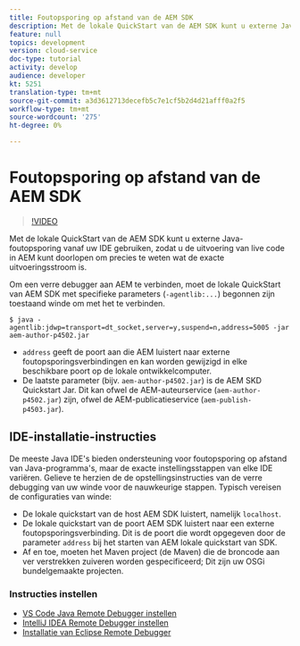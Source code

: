 ```yaml
---
title: Foutopsporing op afstand van de AEM SDK
description: Met de lokale QuickStart van de AEM SDK kunt u externe Java-foutopsporing vanaf uw IDE gebruiken, zodat u de uitvoering van live code in AEM kunt doorlopen om precies te weten wat de exacte uitvoeringsstroom is.
feature: null
topics: development
version: cloud-service
doc-type: tutorial
activity: develop
audience: developer
kt: 5251
translation-type: tm+mt
source-git-commit: a3d3612713decefb5c7e1cf5b2d4d21afff0a2f5
workflow-type: tm+mt
source-wordcount: '275'
ht-degree: 0%

---
```



# Foutopsporing op afstand van de AEM SDK

>[!VIDEO](https://video.tv.adobe.com/v/34338/?quality=12&learn=on)

Met de lokale QuickStart van de AEM SDK kunt u externe Java-foutopsporing vanaf uw IDE gebruiken, zodat u de uitvoering van live code in AEM kunt doorlopen om precies te weten wat de exacte uitvoeringsstroom is.

Om een verre debugger aan AEM te verbinden, moet de lokale QuickStart van AEM SDK met specifieke parameters (`-agentlib:...`) begonnen zijn toestaand winde om met het te verbinden.

```
$ java -agentlib:jdwp=transport=dt_socket,server=y,suspend=n,address=5005 -jar aem-author-p4502.jar   
```

+ `address` geeft de poort aan die AEM luistert naar externe foutopsporingsverbindingen en kan worden gewijzigd in elke beschikbare poort op de lokale ontwikkelcomputer.
+ De laatste parameter (bijv. `aem-author-p4502.jar`) is de AEM SKD Quickstart Jar. Dit kan ofwel de AEM-auteurservice (`aem-author-p4502.jar`) zijn, ofwel de AEM-publicatieservice (`aem-publish-p4503.jar`).

## IDE-installatie-instructies

De meeste Java IDE&#39;s bieden ondersteuning voor foutopsporing op afstand van Java-programma&#39;s, maar de exacte instellingsstappen van elke IDE variëren. Gelieve te herzien de de opstellingsinstructies van de verre debugging van uw winde voor de nauwkeurige stappen. Typisch vereisen de configuraties van winde:

+ De lokale quickstart van de host AEM SDK luistert, namelijk `localhost`.
+ De lokale quickstart van de poort AEM SDK luistert naar een externe foutopsporingsverbinding. Dit is de poort die wordt opgegeven door de parameter `address` bij het starten van AEM lokale quickstart van SDK.
+ Af en toe, moeten het Maven project (de Maven) die de broncode aan ver verstrekken zuiveren worden gespecificeerd; Dit zijn uw OSGi bundelgemaakte projecten.

### Instructies instellen

+ [VS Code Java Remote Debugger instellen](https://code.visualstudio.com/docs/java/java-debugging)
+ [IntelliJ IDEA Remote Debugger instellen](https://www.jetbrains.com/help/idea/run-debug-configuration-remote-debug.html)
+ [Installatie van Eclipse Remote Debugger](https://javapapers.com/core-java/java-remote-debug-with-eclipse/)
